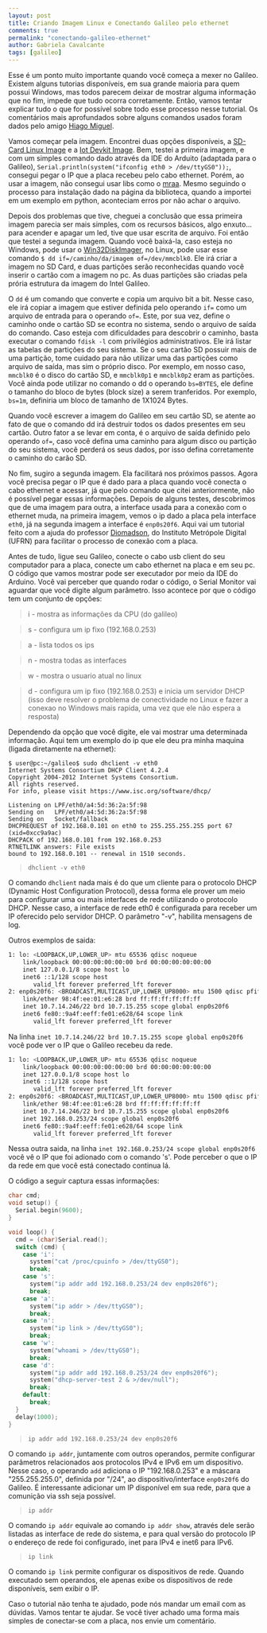 ```yaml
---
layout: post
title: Criando Imagem Linux e Conectando Galileo pelo ethernet
comments: true
permalink: "conectando-galileo-ethernet"
author: Gabriela Cavalcante
tags: [galileo]
---
```


Esse é um ponto muito importante quando você começa a mexer no Galileo. Existem alguns tutorias disponíveis, em sua grande maioria para quem possui Windows, mas todos parecem deixar de mostrar alguma informação que no fim, impede que tudo ocorra corretamente. Então, vamos tentar explicar tudo o que for possível sobre todo esse processo nesse tutorial. Os comentários mais aprofundados sobre alguns comandos usados foram dados pelo amigo [Hiago Miguel](https://www.facebook.com/hiago.miguel.3). 

Vamos começar pela imagem. Encontrei duas opções disponíveis, a [SD-Card Linux Image](http://www.intel.com/support/galileo/sb/CS-035101.htm) e a [Iot Devkit Image](https://communities.intel.com/message/238160#238160). Bem, testei a primeira imagem, e com um simples comando dado através da IDE do Arduito (adaptada para o Galileo), ```Serial.println(system("ifconfig eth0 > /dev/ttyGS0"));```, consegui pegar o IP que a placa recebeu pelo cabo ethernet. Porém, ao usar a imagem, não consegui usar libs como o [mraa](https://github.com/intel-iot-devkit/mraa). Mesmo seguindo o processo para instalação dado na página da biblioteca, quando a importei em um exemplo em python, aconteciam erros por não achar o arquivo.

Depois dos problemas que tive, cheguei a conclusão que essa primeira imagem parecia ser mais simples, com os recursos básicos, algo enxuto... para acender e apagar um led, tive que usar escrita de arquivo. Foi então que testei a segunda imagem. Quando você baixá-la, caso esteja no Windows, pode usar o [Win32DiskImager](http://sourceforge.net/projects/win32diskimager/), no Linux, pode usar esse comando ```$ dd if=/caminho/da/imagem of=/dev/mmcblk0```. Ele irá criar a imagem no SD Card, e duas partições serão reconhecidas quando você inserir o cartão com a imagem no pc. As duas partições são criadas pela prória estrutura da imagem do Intel Galileo.

O ```dd``` é um comando que converte e copia um arquivo bit a bit. Nesse caso, ele irá copiar a imagem que estiver definida pelo operando ```if=``` como um arquivo de entrada para o operando ```of=```. Este, por sua vez, define o caminho onde o cartão SD se econtra no sistema, sendo o arquivo de saída do comando. Caso esteja com dificuldades para descobrir o caminho, basta executar o comando ```fdisk -l``` com privilégios administrativos. Ele irá listar as tabelas de partições do seu sistema. Se o seu cartão SD possuir mais de uma partição, tome cuidado para não utilizar uma das partições como arquivo de saída, mas sim o próprio disco. Por exemplo, em nosso caso, ```mmcblk0``` é o disco do cartão SD, e ```mmcblk0p1``` e ```mmcblk0p2``` eram as partições. Você ainda pode utilizar no comando o  dd o operando ```bs=BYTES```, ele define o tamanho do bloco de bytes (block size) a serem tranferidos. Por exemplo, ```bs=1m```, definiria um bloco de tamanho de 1X1024 Bytes.

Quando você escrever a imagem do Galileo em seu cartão SD, se atente ao fato de que o comando dd irá destruir todos os dados presentes em seu cartão. Outro fator a se levar em conta, é o arquivo de saída definido pelo operando ```of=```, caso você defina uma caminho para algum disco ou partição do seu sistema, você perderá os seus dados, por isso defina corretamente o caminho do carão SD.

No fim, sugiro a segunda imagem. Ela facilitará nos próximos passos. Agora você precisa pegar o IP que é dado para a placa quando você conecta o cabo ethernet e acessar, já que pelo comando que citei anteriormente, não é possível pegar essas informações. Depois de alguns testes, descobrimos que de uma imagem para outra, a interface usada para a conexão com o ethernet muda, na primeira imagem, vemos o ip dado a placa pela interface ```eth0```, já na segunda imagem a interface é ```enp0s20f6```. Aqui vai um tutorial feito com a ajuda do professor [Diomadson](https://sigaa.ufrn.br/sigaa/public/docente/portal.jsf?siape=2140683), do Instituto Metrópole Digital (UFRN) para facilitar o processo de conexão com a placa.

Antes de tudo, ligue seu Galileo, conecte o cabo usb client do seu computador para a placa, conecte um cabo ethernet na placa e em seu pc. O código que vamos mostrar pode ser executador por meio da IDE do Arduino. Você vai perceber que quando rodar o código, o Serial Monitor vai aguardar que você digite algum parâmetro. Isso acontece por que o código tem um conjunto de opções:

> i - mostra as informações da CPU (do galileo)

> s - configura um ip fixo (192.168.0.253)

> a - lista todos os ips

> n - mostra todas as interfaces

> w - mostra o usuario atual no linux 

> d - configura um ip fixo (192.168.0.253) e inicia um servidor DHCP (isso deve resolver o problema de conectividade no Linux e fazer a conexao no Windows mais rapida, uma vez que ele não espera a resposta)

Dependendo da opção que você digite, ele vai mostrar uma determinada informação. Aqui tem um exemplo do ip que ele deu pra minha maquina (ligada diretamente na ethernet):

```
$ user@pc:~/galileo$ sudo dhclient -v eth0 
Internet Systems Consortium DHCP Client 4.2.4
Copyright 2004-2012 Internet Systems Consortium.
All rights reserved.
For info, please visit https://www.isc.org/software/dhcp/

Listening on LPF/eth0/a4:5d:36:2a:5f:98
Sending on   LPF/eth0/a4:5d:36:2a:5f:98
Sending on   Socket/fallback
DHCPREQUEST of 192.168.0.101 on eth0 to 255.255.255.255 port 67 (xid=0xcc9a9ac)
DHCPACK of 192.168.0.101 from 192.168.0.253     
RTNETLINK answers: File exists
bound to 192.168.0.101 -- renewal in 1510 seconds.
```
  > ```dhclient -v eth0```

O comando ```dhclient``` nada mais é do que um cliente para o protocolo DHCP (Dynamic Host Configuration Protocol), dessa forma ele prover um meio para configurar uma ou mais interfaces de rede utilizando o protocolo DHCP. Nesse caso, a interface de rede eth0 é configurada para receber um IP oferecido pelo servidor DHCP. O parâmetro "-v", habilita mensagens de log. 

Outros exemplos de saida:

```bash
1: lo: <LOOPBACK,UP,LOWER_UP> mtu 65536 qdisc noqueue 
    link/loopback 00:00:00:00:00:00 brd 00:00:00:00:00:00
    inet 127.0.0.1/8 scope host lo
    inet6 ::1/128 scope host 
       valid_lft forever preferred_lft forever
2: enp0s20f6: <BROADCAST,MULTICAST,UP,LOWER_UP8000> mtu 1500 qdisc pfifo_fast qlen 1000
    link/ether 98:4f:ee:01:e6:28 brd ff:ff:ff:ff:ff:ff
    inet 10.7.14.246/22 brd 10.7.15.255 scope global enp0s20f6  
    inet6 fe80::9a4f:eeff:fe01:e628/64 scope link 
       valid_lft forever preferred_lft forever
```
Na linha ```inet 10.7.14.246/22 brd 10.7.15.255 scope global enp0s20f6``` você pode ver o IP que o Galileo recebeu da rede.

```bash
1: lo: <LOOPBACK,UP,LOWER_UP> mtu 65536 qdisc noqueue 
    link/loopback 00:00:00:00:00:00 brd 00:00:00:00:00:00
    inet 127.0.0.1/8 scope host lo
    inet6 ::1/128 scope host 
       valid_lft forever preferred_lft forever
2: enp0s20f6: <BROADCAST,MULTICAST,UP,LOWER_UP8000> mtu 1500 qdisc pfifo_fast qlen 1000
    link/ether 98:4f:ee:01:e6:28 brd ff:ff:ff:ff:ff:ff
    inet 10.7.14.246/22 brd 10.7.15.255 scope global enp0s20f6
    inet 192.168.0.253/24 scope global enp0s20f6  
    inet6 fe80::9a4f:eeff:fe01:e628/64 scope link  
       valid_lft forever preferred_lft forever     
```
Nessa outra saida, na linha ```inet 192.168.0.253/24 scope global enp0s20f6``` você vê o IP que foi adionado com o comando 's'. Pode perceber o que o IP da rede em que você está conectado continua lá.


O código a seguir captura essas informações:

```c
char cmd;
void setup() {
  Serial.begin(9600);
}

void loop() {
  cmd = (char)Serial.read();
  switch (cmd) {
    case 'i':
      system("cat /proc/cpuinfo > /dev/ttyGS0");
      break;
    case 's':
      system("ip addr add 192.168.0.253/24 dev enp0s20f6");
      break;
    case 'a':
      system("ip addr > /dev/ttyGS0");
      break;
    case 'n':
      system("ip link > /dev/ttyGS0");
      break;
    case 'w':
      system("whoami > /dev/ttyGS0");
      break;
    case 'd':
      system("ip addr add 192.168.0.253/24 dev enp0s20f6");
      system("dhcp-server-test 2 & >/dev/null");
      break;
    default:
      break;
  }
  delay(1000);
}
```

  > ```ip addr add 192.168.0.253/24 dev enp0s20f6```

  O comando ```ip addr```, juntamente com outros operandos, permite configurar parâmetros relacionados aos protocolos IPv4 e IPv6 em um dispositivo. Nesse caso, o operando ```add``` adiciona o IP "192.168.0.253" e a máscara "255.255.255.0", definida por "/24", ao dispositivo/interface ```enp0s20f6``` do Galileo. É interessante adicionar um IP disponível em sua rede, para que a comunição via ssh seja possível.

  > ```ip addr```

  O comando ```ip addr``` equivale ao comando ```ip addr show```, através dele serão listadas as interface de rede do sistema, e para qual versão do protocolo IP o endereço de rede foi configurado, inet para IPv4 e inet6 para IPv6.

  > ```ip link```

  O comando ```ip link``` permite configurar os dispositivos de rede. Quando executado sem operandos, ele apenas exibe os dispositivos de rede disponíveis, sem exibir o IP.


Caso o tutorial não tenha te ajudado, pode nós mandar um email com as dúvidas. Vamos tentar te ajudar. Se você tiver achado uma forma mais simples de conectar-se com a placa, nos envie um comentário.
